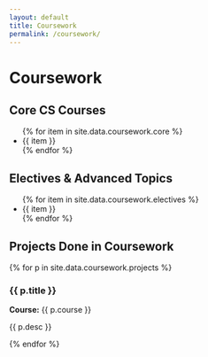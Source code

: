 ```yaml
---
layout: default
title: Coursework
permalink: /coursework/
---
```


#  Coursework


##  Core CS Courses

<ul>
  {% for item in site.data.coursework.core %}
    <li>{{ item }}</li>
  {% endfor %}
</ul>


##  Electives & Advanced Topics

<ul>
  {% for item in site.data.coursework.electives %}
    <li>{{ item }}</li>
  {% endfor %}
</ul>


##  Projects Done in Coursework

{% for p in site.data.coursework.projects %}
<div class="card">
  <h3>{{ p.title }}</h3>
  <p><strong>Course:</strong> {{ p.course }}</p>
  <p>{{ p.desc }}</p>
</div>
{% endfor %}
